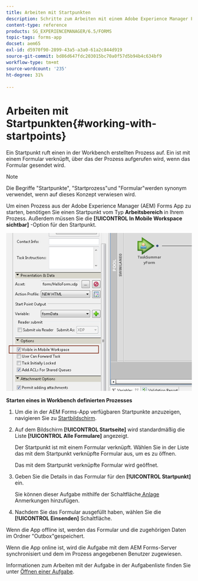 ```yaml
---
title: Arbeiten mit Startpunkten
description: Schritte zum Arbeiten mit einem Adobe Experience Manager Forms-Prozess von Ihrem in Workbench definierten Mobilgerät aus.
content-type: reference
products: SG_EXPERIENCEMANAGER/6.5/FORMS
topic-tags: forms-app
docset: aem65
exl-id: d5970f90-2899-43a5-a3a0-61a2c844d919
source-git-commit: bd86d647fdc203015bc70a0f57d5b94b4c634bf9
workflow-type: tm+mt
source-wordcount: '235'
ht-degree: 31%

---
```


# Arbeiten mit Startpunkten{#working-with-startpoints}

Ein Startpunkt ruft einen in der Workbench erstellten Prozess auf. Ein ist mit einem Formular verknüpft, über das der Prozess aufgerufen wird, wenn das Formular gesendet wird.

>[!NOTE]
>
>Die Begriffe &quot;Startpunkte&quot;, &quot;Startprozess&quot;und &quot;Formular&quot;werden synonym verwendet, wenn auf dieses Konzept verwiesen wird.

Um einen Prozess aus der Adobe Experience Manager (AEM) Forms App zu starten, benötigen Sie einen Startpunkt vom Typ **Arbeitsbereich** in Ihrem Prozess. Außerdem müssen Sie die **[!UICONTROL In Mobile Workspace sichtbar]** -Option für den Startpunkt.

![mws_startpoint_select_option](assets/mws_startpoint_select_option.png)

**Starten eines in Workbench definierten Prozesses**

1. Um die in der AEM Forms-App verfügbaren Startpunkte anzuzeigen, navigieren Sie zu [Startbildschirm](../../forms/using/home-screen.md).
1. Auf dem Bildschirm **[!UICONTROL Startseite]** wird standardmäßig die Liste **[!UICONTROL Alle Formulare]** angezeigt.

   Der Startpunkt ist mit einem Formular verknüpft. Wählen Sie in der Liste das mit dem Startpunkt verknüpfte Formular aus, um es zu öffnen.

   Das mit dem Startpunkt verknüpfte Formular wird geöffnet.

1. Geben Sie die Details in das Formular für den **[!UICONTROL Startpunkt]** ein.

   Sie können dieser Aufgabe mithilfe der Schaltfläche[ Anlage](../../forms/using/add-attachments.md) Anmerkungen hinzufügen.

1. Nachdem Sie das Formular ausgefüllt haben, wählen Sie die **[!UICONTROL Einsenden]** Schaltfläche.

Wenn die App offline ist, werden das Formular und die zugehörigen Daten im Ordner &quot;Outbox&quot;gespeichert.

Wenn die App online ist, wird die Aufgabe mit dem AEM Forms-Server synchronisiert und dem im Prozess angegebenen Benutzer zugewiesen.

Informationen zum Arbeiten mit der Aufgabe in der Aufgabenliste finden Sie unter [Öffnen einer Aufgabe](/help/forms/using/open-task.md).
